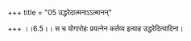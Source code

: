 +++
title = "05 उद्धरेदात्मनाऽऽत्मानन्"

+++
।।6.5।। स च योगारोहः प्रयत्नेन कर्तव्य इत्याह उद्धरेदित्यादिना।
